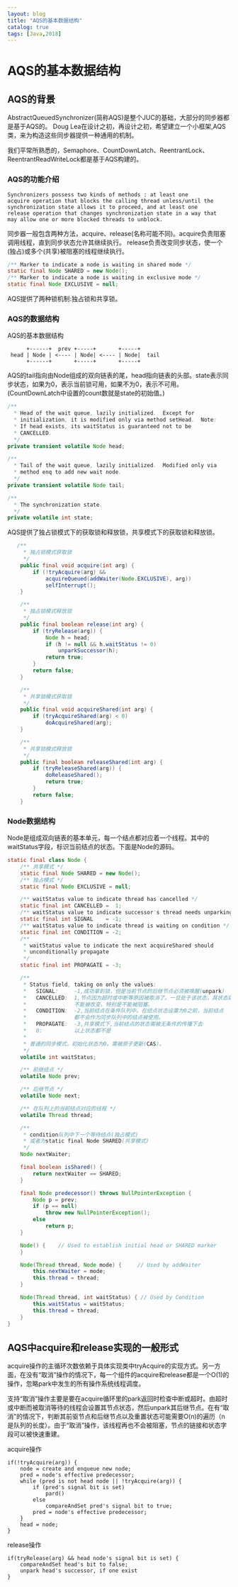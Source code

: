 ```yaml
---
layout: blog
title: "AQS的基本数据结构"
catalog: true
tags: [Java,2018]
---
```

# AQS的基本数据结构

## AQS的背景

AbstractQueuedSynchronizer(简称AQS)是整个JUC的基础，大部分的同步器都是基于AQS的。
Doug Lea在设计之初，再设计之初，希望建立一个小框架,AQS类，来为构造这些同步器提供一种通用的机制。

我们平常所熟悉的，Semaphore、CountDownLatch、ReentrantLock、ReentrantReadWriteLock都是基于AQS构建的。

### AQS的功能介绍

```text
Synchronizers possess two kinds of methods : at least one
acquire operation that blocks the calling thread unless/until the
synchronization state allows it to proceed, and at least one
release operation that changes synchronization state in a way that
may allow one or more blocked threads to unblock.
```

同步器一般包含两种方法，acquire、release(名称可能不同)。acquire负责阻塞调用线程，直到同步状态允许其继续执行。
release负责改变同步状态，使一个(独占)或多个(共享)被阻塞的线程继续执行。

```java
/** Marker to indicate a node is waiting in shared mode */
static final Node SHARED = new Node();
/** Marker to indicate a node is waiting in exclusive mode */
static final Node EXCLUSIVE = null;
```

AQS提供了两种锁机制:独占锁和共享锁。

### AQS的数据结构

AQS的基本数据结构

```text
      +------+  prev +-----+       +-----+
 head | Node | <---- | Node| <---- | Node|  tail
      +------+       +-----+       +-----+
```

AQS的tail指向由Node组成的双向链表的尾，head指向链表的头部。state表示同步状态，如果为0，表示当前锁可用，如果不为0，表示不可用。(CountDownLatch中设置的count数就是state的初始值。)

```java
/**
  * Head of the wait queue, lazily initialized.  Except for
  * initialization, it is modified only via method setHead.  Note:
  * If head exists, its waitStatus is guaranteed not to be
  * CANCELLED.
  */
private transient volatile Node head;

/**
  * Tail of the wait queue, lazily initialized.  Modified only via
  * method enq to add new wait node.
  */
private transient volatile Node tail;

/**
  * The synchronization state.
  */
private volatile int state;
```

AQS提供了独占锁模式下的获取锁和释放锁，共享模式下的获取锁和释放锁。

```java
   /**
     * 独占锁模式获取锁
     */
    public final void acquire(int arg) {
        if (!tryAcquire(arg) &&
            acquireQueued(addWaiter(Node.EXCLUSIVE), arg))
            selfInterrupt();
    }

    /**
     * 独占锁模式释放锁
     */
    public final boolean release(int arg) {
        if (tryRelease(arg)) {
            Node h = head;
            if (h != null && h.waitStatus != 0)
                unparkSuccessor(h);
            return true;
        }
        return false;
    }

    /**
     * 共享锁模式获取锁
     */
    public final void acquireShared(int arg) {
        if (tryAcquireShared(arg) < 0)
            doAcquireShared(arg);
    }

    /**
     * 共享锁模式释放锁
     */
    public final boolean releaseShared(int arg) {
        if (tryReleaseShared(arg)) {
            doReleaseShared();
            return true;
        }
        return false;
    }
```

### Node数据结构

Node是组成双向链表的基本单元，每一个结点都对应着一个线程。其中的waitStatus字段，标识当前结点的状态。下面是Node的源码。

```java
static final class Node {
    /** 共享模式 */
    static final Node SHARED = new Node();
    /** 独占模式 */
    static final Node EXCLUSIVE = null;

    /** waitStatus value to indicate thread has cancelled */
    static final int CANCELLED =  1;
    /** waitStatus value to indicate successor's thread needs unparking */
    static final int SIGNAL    = -1;
    /** waitStatus value to indicate thread is waiting on condition */
    static final int CONDITION = -2;
    /**
     * waitStatus value to indicate the next acquireShared should
     * unconditionally propagate
     */
    static final int PROPAGATE = -3;

    /**
     * Status field, taking on only the values:
     *   SIGNAL:     -1,成功拿到锁，但是当前节点的后继节点必须被唤醒(unpark)
     *   CANCELLED:  1,节点因为超时或中断等原因被取消了。一旦处于该状态，其状态就
     *               不能被改变，特别是不能被阻塞。
     *   CONDITION:  -2,当前结点在条件队列中。在结点状态设置为0之前，当前结点
     *               都不会作为同步队列中的结点被使用。
     *   PROPAGATE:  -3,共享模式下,当前结点的状态需被无条件的传播下去
     *   0:          以上状态都不是
     *
     * 普通的同步模式，初始化状态为0。需被原子更新(CAS)。
     */
    volatile int waitStatus;

    /** 前继结点 */
    volatile Node prev;

    /** 后继节点 */
    volatile Node next;

    /** 在队列上的当前结点对应的线程 */
    volatile Thread thread;

    /**
     * condition队列中下一个等待结点(独占模式)
     * 或者为static final Node SHARED(共享模式)
     */
    Node nextWaiter;

    final boolean isShared() {
        return nextWaiter == SHARED;
    }

    final Node predecessor() throws NullPointerException {
        Node p = prev;
        if (p == null)
            throw new NullPointerException();
        else
            return p;
    }

    Node() {    // Used to establish initial head or SHARED marker
    }

    Node(Thread thread, Node mode) {     // Used by addWaiter
        this.nextWaiter = mode;
        this.thread = thread;
    }

    Node(Thread thread, int waitStatus) { // Used by Condition
        this.waitStatus = waitStatus;
        this.thread = thread;
    }
}
```

## AQS中acquire和release实现的一般形式

acquire操作的主循环次数依赖于具体实现类中tryAcquire的实现方式。另一方面，在没有“取消”操作的情况下，每一个组件的acquire和release都是一个O(1)的操作，忽略park中发生的所有操作系统线程调度。

支持“取消”操作主要是要在acquire循环里的park返回时检查中断或超时。由超时或中断而被取消等待的线程会设置其节点状态，然后unpark其后继节点。在有“取消”的情况下，判断其前驱节点和后继节点以及重置状态可能需要O(n)的遍历（n是队列的长度）。由于“取消”操作，该线程再也不会被阻塞，节点的链接和状态字段可以被快速重建。

acquire操作

```text
if(!tryAcquire(arg)) {
    node = create and enqueue new node;
    pred = node's effective predecessor;
    while (pred is not head node || !tryAcquire(arg)) {
        if (pred's signal bit is set)
            pard()
        else
            compareAndSet pred's signal bit to true;
        pred = node's effective predecessor;
    }
    head = node;
}
```

release操作

```text
if(tryRelease(arg) && head node's signal bit is set) {
    compareAndSet head's bit to false;
    unpark head's successor, if one exist
}
```
